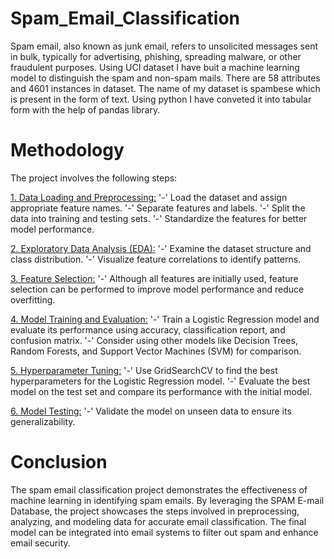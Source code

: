 # **Spam_Email_Classification**
Spam email, also known as junk email, refers to unsolicited messages sent in bulk, typically for advertising, phishing, spreading malware, or other fraudulent purposes. Using UCI dataset I have buit a machine learning model to distinguish the spam and non-spam mails. There are 58 attributes and 4601 instances in dataset. The name of my dataset is spambese which is present in the form of text. Using python I have conveted it into tabular form with the help of pandas library.
# **Methodology**
The project involves the following steps:

<u>1. Data Loading and Preprocessing:</u>
'-'  Load the dataset and assign appropriate feature names.
'-'  Separate features and labels.
'-'  Split the data into training and testing sets.
'-'  Standardize the features for better model performance.

<u>2. Exploratory Data Analysis (EDA):</u>
'-'  Examine the dataset structure and class distribution.
'-'  Visualize feature correlations to identify patterns.

<u>3. Feature Selection:</u>
'-'  Although all features are initially used, feature selection can be performed to improve model performance and reduce overfitting.

<u>4. Model Training and Evaluation:</u>
'-'  Train a Logistic Regression model and evaluate its performance using accuracy, classification report, and confusion matrix.
'-'  Consider using other models like Decision Trees, Random Forests, and Support Vector Machines (SVM) for comparison.

<u>5. Hyperparameter Tuning:</u>
'-'  Use GridSearchCV to find the best hyperparameters for the Logistic Regression model.
'-'  Evaluate the best model on the test set and compare its performance with the initial model.

<u>6. Model Testing:</u>
'-'  Validate the model on unseen data to ensure its generalizability.

# **Conclusion**
The spam email classification project demonstrates the effectiveness of machine learning in identifying spam emails. By leveraging the SPAM E-mail Database, the project showcases the steps involved in preprocessing, analyzing, and modeling data for accurate email classification. The final model can be integrated into email systems to filter out spam and enhance email security.
